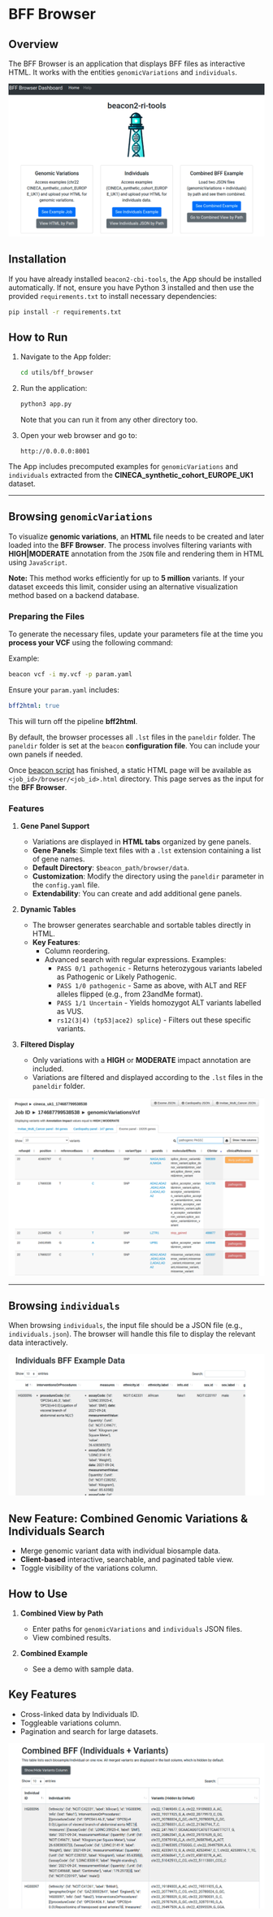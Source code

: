 # BFF Browser

## Overview  
The BFF Browser is an application that displays BFF files as interactive HTML. It works with the entities `genomicVariations` and `individuals`.

![BFF Dashboard](static/images/snapshot-dashboard-browser.png)

## Installation  
If you have already installed `beacon2-cbi-tools`, the App should be installed automatically. If not, ensure you have Python 3 installed and then use the provided `requirements.txt` to install necessary dependencies:

```bash
pip install -r requirements.txt
```

## How to Run  
1. Navigate to the App folder:
    ```bash
    cd utils/bff_browser
    ```
2. Run the application:
    ```bash
    python3 app.py
    ```

   Note that you can run it from any other directory too.

3. Open your web browser and go to:
    ```
    http://0.0.0.0:8001
    ```

The App includes precomputed examples for `genomicVariations` and `individuals` extracted from the **CINECA_synthetic_cohort_EUROPE_UK1** dataset.

---

## Browsing `genomicVariations`

To visualize **genomic variations**, an **HTML** file needs to be created and later loaded into the **BFF Browser**. The process involves filtering variants with **HIGH|MODERATE** annotation from the `JSON` file and rendering them in HTML using `JavaScript`.

**Note:** This method works efficiently for up to **5 million** variants. If your dataset exceeds this limit, consider using an alternative visualization method based on a backend database.

### Preparing the Files  

To generate the necessary files, update your parameters file at the time you **process your VCF** using the following command:

Example:

```bash
beacon vcf -i my.vcf -p param.yaml
```

Ensure your `param.yaml` includes:

```yaml
bff2html: true
```

This will turn off the pipeline **bff2html**.

By default, the browser processes all `.lst` files in the `paneldir` folder. The `paneldir` folder is set at the `beacon` **configuration file**. You can include your own panels if needed. 


Once [beacon script](../bin/README.md) has finished, a static HTML page will be available as `<job_id>/browser/<job_id>.html` directory. This page serves as the input for the **BFF Browser**.

### Features  

1. **Gene Panel Support**  
   - Variations are displayed in **HTML tabs** organized by gene panels.
   - **Gene Panels**: Simple text files with a `.lst` extension containing a list of gene names.
   - **Default Directory**: `$beacon_path/browser/data`.
   - **Customization**: Modify the directory using the `paneldir` parameter in the `config.yaml` file.
   - **Extendability**: You can create and add additional gene panels.

2. **Dynamic Tables**  
   - The browser generates searchable and sortable tables directly in HTML.
   - **Key Features**:
     - Column reordering.
     - Advanced search with regular expressions. Examples:
	   - `PASS 0/1 pathogenic` - Returns heterozygous variants labeled as Pathogenic or Likely Pathogenic.
	   - `PASS 1/0 pathogenic` - Same as above, with ALT and REF alleles flipped (e.g., from 23andMe format).
       - `PASS 1/1 Uncertain` - Yields homozygot ALT variants labelled as VUS.
       - `rs12(3|4) (tp53|ace2) splice`) - Filters out these specific variants.

3. **Filtered Display**
   - Only variations with a **HIGH** or **MODERATE** impact annotation are included.
   - Variations are filtered and displayed according to the `.lst` files in the `paneldir` folder.

![BFF Genomic Variations Browser](static/images/snapshot-BFF-genomic-variations-browser.png)

---

## Browsing `individuals`

When browsing `individuals`, the input file should be a JSON file (e.g., `individuals.json`). The browser will handle this file to display the relevant data interactively.

![BFF Individuals Browser](static/images/snapshot-BFF-individuals-browser.png)


## New Feature: Combined Genomic Variations & Individuals Search

- Merge genomic variant data with individual biosample data.
- **Client-based** interactive, searchable, and paginated table view.
- Toggle visibility of the variations column.

## How to Use

1. **Combined View by Path**  
   - Enter paths for `genomicVariations` and `individuals` JSON files.  
   - View combined results.

2. **Combined Example**  
   - See a demo with sample data.

## Key Features

- Cross-linked data by Individuals ID.  
- Toggleable variations column.  
- Pagination and search for large datasets.

![BFF Combined Browser](static/images/snapshot-BFF-combined-browser.png)
